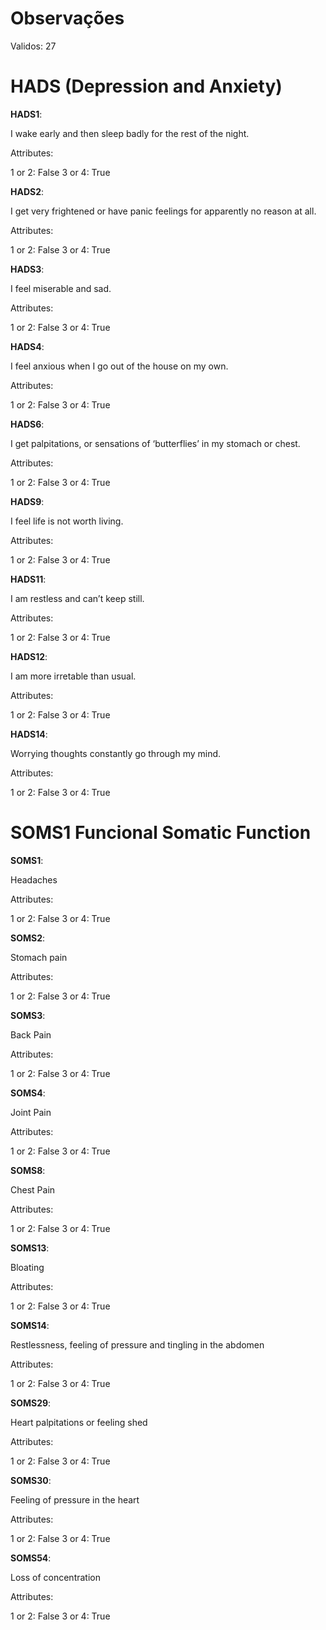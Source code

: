 <h1> Observações </h1>

Validos: 27

<h1>HADS (Depression and Anxiety)</h1>

**HADS1**:
 
I wake early and then sleep badly for the rest of the night.

Attributes:

1 or 2: False
3 or 4: True

**HADS2**:
 
I get very frightened or have panic feelings for apparently no reason at all.

Attributes:

1 or 2: False
3 or 4: True

**HADS3**:
 
I feel miserable and sad.


Attributes:

1 or 2: False
3 or 4: True

**HADS4**:
 
I feel anxious when I go out of the house on my own.

Attributes:

1 or 2: False
3 or 4: True

**HADS6**:
 
I get palpitations, or sensations of ‘butterflies’ in my stomach or chest.

Attributes:

1 or 2: False
3 or 4: True

**HADS9**:
 
I feel life is not worth living.

Attributes:

1 or 2: False
3 or 4: True

**HADS11**:
 
I am restless and can’t keep still.

Attributes:

1 or 2: False
3 or 4: True

**HADS12**:
 
I am more irretable than usual.

Attributes:

1 or 2: False
3 or 4: True

**HADS14**:
 
Worrying thoughts constantly go through my mind.

Attributes:

1 or 2: False
3 or 4: True

<h1>SOMS1 Funcional Somatic Function</h1>

**SOMS1**:
 
Headaches

Attributes:

1 or 2: False
3 or 4: True

**SOMS2**:
 
Stomach pain

Attributes:

1 or 2: False
3 or 4: True

**SOMS3**:
 
Back Pain

Attributes:

1 or 2: False
3 or 4: True

**SOMS4**:
 
Joint Pain

Attributes:

1 or 2: False
3 or 4: True

**SOMS8**:
 
Chest Pain

Attributes:

1 or 2: False
3 or 4: True

**SOMS13**:
 
Bloating

Attributes:

1 or 2: False
3 or 4: True

**SOMS14**:
 
Restlessness, feeling of pressure and tingling in the abdomen

Attributes:

1 or 2: False
3 or 4: True

**SOMS29**:
 
Heart palpitations or feeling shed

Attributes:

1 or 2: False
3 or 4: True

**SOMS30**:
 
Feeling of pressure in the heart

Attributes:

1 or 2: False
3 or 4: True

**SOMS54**:
 
Loss of concentration

Attributes:

1 or 2: False
3 or 4: True